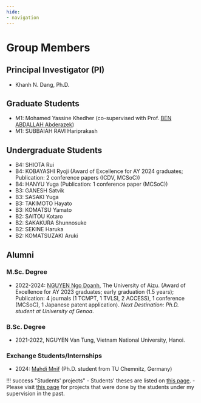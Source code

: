 ```yaml
---
hide:
- navigation
---
```


# Group Members

## Principal Investigator (PI)

- Khanh N. Dang, Ph.D.

## Graduate Students

- M1: Mohamed Yassine Khedher (co-supervised with Prof. [BEN ABDALLAH Abderazek](https://u-aizu.ac.jp/research/faculty/detail?cd=90029&lng=en))
- M1: SUBBAIAH RAVI Hariprakash

## Undergraduate Students

- B4: SHIOTA Rui
- B4: KOBAYASHI Ryoji	(Award of Excellence for AY 2024 graduates; Publication: 2 conference papers (ICDV, MCSoC))
- B4: HANYU Yuga	(Publication: 1 conference paper (MCSoC))
- B3: GANESH Satvik	
- B3: SASAKI Yuga
- B3: TAKIMOTO Hayato
- B3: KOMATSU Yamato
- B2: SAITOU Kotaro
- B2: SAKAKURA Shunnosuke
- B2: SEKINE Haruka
- B2: KOMATSUZAKI Aruki	

## Alumni

### M.Sc. Degree
- 2022-2024:  [NGUYEN Ngo Doanh](https://scholar.google.com.vn/citations?user=1ny8zogAAAAJ),  The University of Aizu. (Award of Excellence for AY 2023 graduates; early graduation (1.5 years); Publication: 4 journals (1 TCMPT, 1 TVLSI, 2 ACCESS), 1 conference  (MCSoC), 1 Japanese patent application). *Next Destination: Ph.D. student at University of Genoa*.
  
### B.Sc. Degree
- 2021-2022, NGUYEN Van Tung, Vietnam National University, Hanoi.


### Exchange Students/Internships

- 2024: [Mahdi Mnif](https://scholar.google.com/citations?user=lUbonSUAAAAJ) (Ph.D. student from TU Chemnitz, Germany)
  

!!! success "Students' projects"
    - Students' theses are listed on [this page](theses.md).
    - Please visit [this page](mentor.md) for projects that were done by the students under my supervision in the past.
